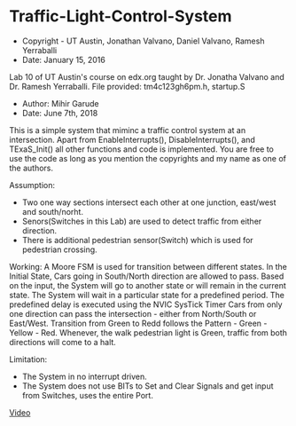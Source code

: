 # Traffic-Light-Control-System

- Copyright - UT Austin, Jonathan Valvano, Daniel Valvano, Ramesh Yerraballi
- Date: January 15, 2016

Lab 10 of UT Austin's course on edx.org taught by Dr. Jonatha Valvano and Dr. Ramesh Yerraballi.
File provided: tm4c123gh6pm.h, startup.S

- Author: Mihir Garude
- Date: June 7th, 2018

This is a simple system that miminc a traffic control system at an intersection. Apart from EnableInterrupts(),
DisableInterrupts(), and TExaS_Init() all other functions and code is implemented. You are free
to use the code as long as you mention the copyrights and my name as one of the authors.

Assumption:
- Two one way sections intersect each other at one junction, east/west and south/norht.
- Senors(Switches in this Lab) are used to detect traffic from either direction.
- There is additional pedestrian sensor(Switch) which is used for pedestrian crossing.

Working:
A Moore FSM is used for transition between different states. In the Initial State, Cars going in South/North
direction are allowed to pass. Based on the input, the System will go to another state or will remain in the current state.
The System will wait in a particular state for a predefined period. The predefined delay is executed
using the NVIC SysTick Timer
Cars from only one direction can pass the intersection - either from North/South or East/West.
Transition from Green to Redd follows the Pattern - Green - Yellow - Red.
Whenever, the walk pedestrian light is Green, traffic from both directions will come to a halt.

Limitation:
- The System in no interrupt driven.
- The System does not use BITs to Set and Clear Signals and get input from Switches, uses the entire Port.

[Video](https://youtu.be/gMDjTUCRp6U)
